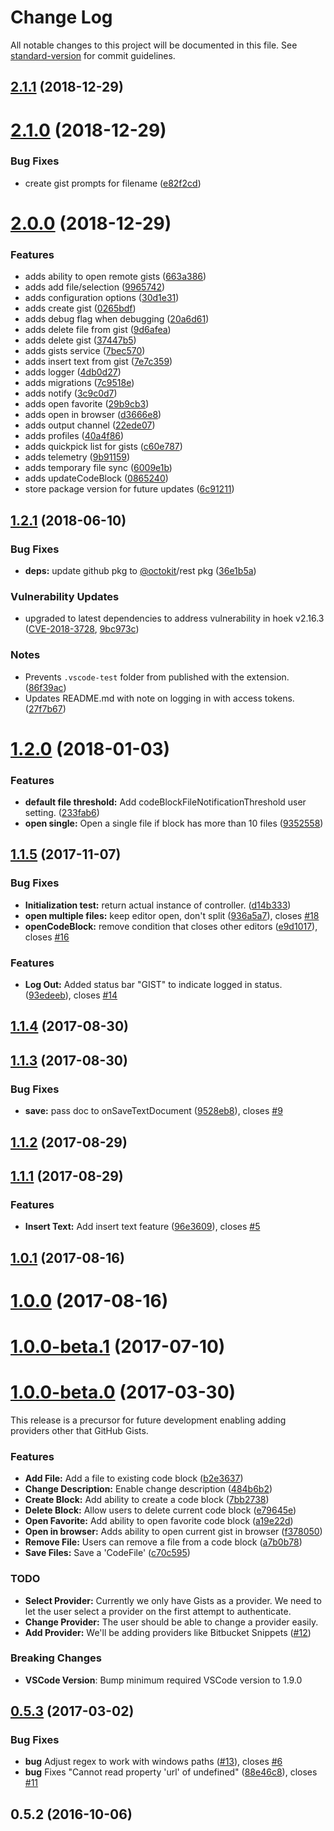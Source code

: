 # Change Log

All notable changes to this project will be documented in this file. See [standard-version](https://github.com/conventional-changelog/standard-version) for commit guidelines.

<a name="2.1.1"></a>
## [2.1.1](https://github.com/kenhowardpdx/vscode-gist/compare/v2.1.0...v2.1.1) (2018-12-29)



<a name="2.1.0"></a>
# [2.1.0](https://github.com/kenhowardpdx/vscode-gist/compare/v1.2.1...v2.1.0) (2018-12-29)


### Bug Fixes

* create gist prompts for filename ([e82f2cd](https://github.com/kenhowardpdx/vscode-gist/commit/e82f2cd))


<a name="2.0.0"></a>
# [2.0.0](https://github.com/kenhowardpdx/vscode-gist/compare/v1.2.1...v2.0.0) (2018-12-29)


### Features

* adds ability to open remote gists ([663a386](https://github.com/kenhowardpdx/vscode-gist/commit/663a386))
* adds add file/selection ([9965742](https://github.com/kenhowardpdx/vscode-gist/commit/9965742))
* adds configuration options ([30d1e31](https://github.com/kenhowardpdx/vscode-gist/commit/30d1e31))
* adds create gist ([0265bdf](https://github.com/kenhowardpdx/vscode-gist/commit/0265bdf))
* adds debug flag when debugging ([20a6d61](https://github.com/kenhowardpdx/vscode-gist/commit/20a6d61))
* adds delete file from gist ([9d6afea](https://github.com/kenhowardpdx/vscode-gist/commit/9d6afea))
* adds delete gist ([37447b5](https://github.com/kenhowardpdx/vscode-gist/commit/37447b5))
* adds gists service ([7bec570](https://github.com/kenhowardpdx/vscode-gist/commit/7bec570))
* adds insert text from gist ([7e7c359](https://github.com/kenhowardpdx/vscode-gist/commit/7e7c359))
* adds logger ([4db0d27](https://github.com/kenhowardpdx/vscode-gist/commit/4db0d27))
* adds migrations ([7c9518e](https://github.com/kenhowardpdx/vscode-gist/commit/7c9518e))
* adds notify ([3c9c0d7](https://github.com/kenhowardpdx/vscode-gist/commit/3c9c0d7))
* adds open favorite ([29b9cb3](https://github.com/kenhowardpdx/vscode-gist/commit/29b9cb3))
* adds open in browser ([d3666e8](https://github.com/kenhowardpdx/vscode-gist/commit/d3666e8))
* adds output channel ([22ede07](https://github.com/kenhowardpdx/vscode-gist/commit/22ede07))
* adds profiles ([40a4f86](https://github.com/kenhowardpdx/vscode-gist/commit/40a4f86))
* adds quickpick list for gists ([c60e787](https://github.com/kenhowardpdx/vscode-gist/commit/c60e787))
* adds telemetry ([9b91159](https://github.com/kenhowardpdx/vscode-gist/commit/9b91159))
* adds temporary file sync ([6009e1b](https://github.com/kenhowardpdx/vscode-gist/commit/6009e1b))
* adds updateCodeBlock ([0865240](https://github.com/kenhowardpdx/vscode-gist/commit/0865240))
* store package version for future updates ([6c91211](https://github.com/kenhowardpdx/vscode-gist/commit/6c91211))



<a name="1.2.1"></a>
## [1.2.1](https://github.com/kenhowardpdx/vscode-gist/compare/v1.1.5...v1.2.1) (2018-06-10)


### Bug Fixes

* **deps:** update github pkg to [@octokit](https://github.com/octokit)/rest pkg ([36e1b5a](https://github.com/kenhowardpdx/vscode-gist/commit/36e1b5a))

### Vulnerability Updates

* upgraded to latest dependencies to address vulnerability in hoek v2.16.3 ([CVE-2018-3728](https://nvd.nist.gov/vuln/detail/CVE-2018-3728), [9bc973c](https://github.com/kenhowardpdx/vscode-gist/commit/9bc973c))

### Notes

* Prevents `.vscode-test` folder from published with the extension. ([86f39ac](https://github.com/kenhowardpdx/vscode-gist/commit/86f39ac))
* Updates README.md with note on logging in with access tokens. ([27f7b67](https://github.com/kenhowardpdx/vscode-gist/commit/27f7b67))


<a name="1.2.0"></a>
# [1.2.0](https://github.com/kenhowardpdx/vscode-gist/compare/v1.1.5...v1.2.0) (2018-01-03)


### Features

* **default file threshold:** Add codeBlockFileNotificationThreshold user setting. ([233fab6](https://github.com/kenhowardpdx/vscode-gist/commit/233fab6))
* **open single:** Open a single file if block has more than 10 files ([9352558](https://github.com/kenhowardpdx/vscode-gist/commit/9352558))



<a name="1.1.5"></a>
## [1.1.5](https://github.com/kenhowardpdx/vscode-gist/compare/v1.1.4...v1.1.5) (2017-11-07)


### Bug Fixes

* **Initialization test:** return actual instance of controller. ([d14b333](https://github.com/kenhowardpdx/vscode-gist/commit/d14b333))
* **open multiple files:** keep editor open, don't split ([936a5a7](https://github.com/kenhowardpdx/vscode-gist/commit/936a5a7)), closes [#18](https://github.com/kenhowardpdx/vscode-gist/issues/18)
* **openCodeBlock:** remove condition that closes other editors  ([e9d1017](https://github.com/kenhowardpdx/vscode-gist/commit/e9d1017)), closes [#16](https://github.com/kenhowardpdx/vscode-gist/issues/16)


### Features

* **Log Out:** Added status bar "GIST" to indicate logged in status. ([93edeeb](https://github.com/kenhowardpdx/vscode-gist/commit/93edeeb)), closes [#14](https://github.com/kenhowardpdx/vscode-gist/issues/14)



<a name="1.1.4"></a>
## [1.1.4](https://github.com/kenhowardpdx/vscode-gist/compare/v1.1.3...v1.1.4) (2017-08-30)



<a name="1.1.3"></a>
## [1.1.3](https://github.com/kenhowardpdx/vscode-gist/compare/v1.1.2...v1.1.3) (2017-08-30)


### Bug Fixes

* **save:** pass doc to onSaveTextDocument ([9528eb8](https://github.com/kenhowardpdx/vscode-gist/commit/9528eb8)), closes [#9](https://github.com/kenhowardpdx/vscode-gist/issues/9)



<a name="1.1.2"></a>
## [1.1.2](https://github.com/kenhowardpdx/vscode-gist/compare/v1.1.1...v1.1.2) (2017-08-29)



<a name="1.1.1"></a>
## [1.1.1](https://github.com/kenhowardpdx/vscode-gist/compare/v1.1.0...v1.1.1) (2017-08-29)


### Features

* **Insert Text:** Add insert text feature ([96e3609](https://github.com/kenhowardpdx/vscode-gist/commit/96e3609)), closes [#5](https://github.com/kenhowardpdx/vscode-gist/issues/5)



<a name="1.0.1"></a>
## [1.0.1](https://github.com/kenhowardpdx/vscode-gist/compare/v1.0.0...v1.0.1) (2017-08-16)



<a name="1.0.0"></a>
# [1.0.0](https://github.com/kenhowardpdx/vscode-gist/compare/v1.0.0-beta.1...v1.0.0) (2017-08-16)



<a name="1.0.0-beta.1"></a>
# [1.0.0-beta.1](https://github.com/kenhowardpdx/vscode-gist/compare/v1.0.0-beta.0...v1.0.0-beta.1) (2017-07-10)



<a name="1.0.0-beta.0"></a>
# [1.0.0-beta.0](https://github.com/kenhowardpdx/vscode-gist/compare/v0.5.3...v1.0.0-beta.0) (2017-03-30)

This release is a precursor for future development enabling adding providers other that GitHub Gists.

### Features

* **Add File:** Add a file to existing code block ([b2e3637](https://github.com/kenhowardpdx/vscode-gist/commit/b2e3637))
* **Change Description:** Enable change description ([484b6b2](https://github.com/kenhowardpdx/vscode-gist/commit/484b6b2))
* **Create Block:** Add ability to create a code block ([7bb2738](https://github.com/kenhowardpdx/vscode-gist/commit/7bb2738))
* **Delete Block:** Allow users to delete current code block ([e79645e](https://github.com/kenhowardpdx/vscode-gist/commit/e79645e))
* **Open Favorite:** Add ability to open favorite code block ([a19e22d](https://github.com/kenhowardpdx/vscode-gist/commit/a19e22d))
* **Open in browser:** Adds ability to open current gist in browser ([f378050](https://github.com/kenhowardpdx/vscode-gist/commit/f378050))
* **Remove File:** Users can remove a file from a code block ([a7b0b78](https://github.com/kenhowardpdx/vscode-gist/commit/a7b0b78))
* **Save Files:** Save a 'CodeFile' ([c70c595](https://github.com/kenhowardpdx/vscode-gist/commit/c70c595))

### TODO

* **Select Provider:** Currently we only have Gists as a provider. We need to let the user select a provider on the first attempt to authenticate.
* **Change Provider:** The user should be able to change a provider easily.
* **Add Provider:** We'll be adding providers like Bitbucket Snippets ([#12](https://github.com/kenhowardpdx/vscode-gist/issues/12))

### Breaking Changes

* **VSCode Version**: Bump minimum required VSCode version to 1.9.0


<a name="0.5.3"></a>
## [0.5.3](https://github.com/kenhowardpdx/vscode-gist/compare/v0.5.2...v0.5.3) (2017-03-02)

### Bug Fixes

* **bug** Adjust regex to work with windows paths ([#13](https://github.com/kenhowardpdx/vscode-gist/pull/13)), closes [#6](https://github.com/kenhowardpdx/vscode-gist/issues/6)
* **bug** Fixes "Cannot read property 'url' of undefined" ([88e46c8](https://github.com/kenhowardpdx/vscode-gist/commit/88e46c83b6e2decacd28dda4becf1052bc793fb7)), closes [#11](https://github.com/kenhowardpdx/vscode-gist/issues/11)

<a name="0.5.2"></a>
## 0.5.2 (2016-10-06)
